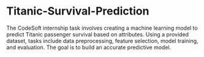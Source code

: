# Titanic-Survival-Prediction
The CodeSoft internship task involves creating a machine learning model to predict Titanic passenger survival based on attributes. Using a provided dataset, tasks include data preprocessing, feature selection, model training, and evaluation. The goal is to build an accurate predictive model.
